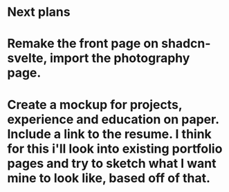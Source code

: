 # Next plans
# Remake the front page on shadcn-svelte, import the photography page.
# Create a mockup for projects, experience and education on paper. Include a link to the resume. I think for this i'll look into existing portfolio pages and try to sketch what I want mine to look like, based off of that.